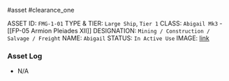 #asset #clearance_one 

ASSET ID: `FMG-1-01`
TYPE & TIER: `Large Ship`, `Tier 1`
CLASS: `Abigail Mk3` - [[FP-05 Armion Pleiades XII]]
DESIGNATION: `Mining / Construction / Salvage / Freight`
NAME: `Abigail`
STATUS: `In Active Use`
IMAGE: [link](https://cdn.discordapp.com/attachments/1119399681026424882/1141492686625452052/372DD0CF0692277E0068EF9925A7E4595732FC14.png)
### Asset Log
- N/A